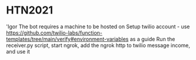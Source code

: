 # HTN2021
'Igor
The bot requires a machine to be hosted on
Setup twilio account - use https://github.com/twilio-labs/function-templates/tree/main/verify#environment-variables as a guide
Run the receiver.py script, start ngrok, add the ngrok http to twilio message income, and use it
